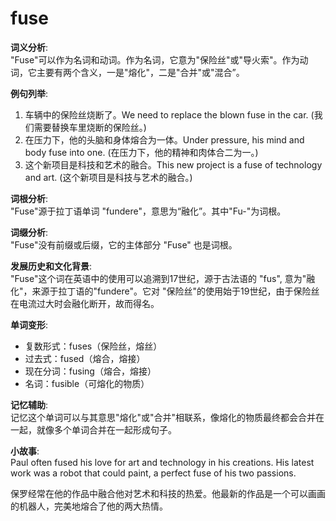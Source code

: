 # fuse

**词义分析**:  
"Fuse"可以作为名词和动词。作为名词，它意为"保险丝"或"导火索"。作为动词，它主要有两个含义，一是"熔化"，二是"合并"或"混合”。

  

**例句列举**:

  

1.  车辆中的保险丝烧断了。We need to replace the blown fuse in the car. (我们需要替换车里烧断的保险丝。)
2.  在压力下，他的头脑和身体熔合为一体。Under pressure, his mind and body fuse into one. (在压力下，他的精神和肉体合二为一。)
3.  这个新项目是科技和艺术的融合。This new project is a fuse of technology and art. (这个新项目是科技与艺术的融合。)

  

**词根分析**:  
"Fuse"源于拉丁语单词 "fundere"，意思为“融化”。其中"Fu-"为词根。

  

**词缀分析**:  
"Fuse"没有前缀或后缀，它的主体部分 "Fuse" 也是词根。

  

**发展历史和文化背景**:  
"Fuse"这个词在英语中的使用可以追溯到17世纪，源于古法语的 "fus", 意为"融化"，来源于拉丁语的"fundere"。它对 "保险丝"的使用始于19世纪，由于保险丝在电流过大时会融化断开，故而得名。

  

**单词变形**:

  

*   复数形式：fuses（保险丝，熔丝）
*   过去式：fused（熔合，熔接）
*   现在分词：fusing（熔合，熔接）
*   名词：fusible（可熔化的物质）

  

**记忆辅助**:  
记忆这个单词可以与其意思"熔化"或"合并"相联系，像熔化的物质最终都会合并在一起，就像多个单词合并在一起形成句子。

  

**小故事**:  
Paul often fused his love for art and technology in his creations. His latest work was a robot that could paint, a perfect fuse of his two passions.

  

保罗经常在他的作品中融合他对艺术和科技的热爱。他最新的作品是一个可以画画的机器人，完美地熔合了他的两大热情。
